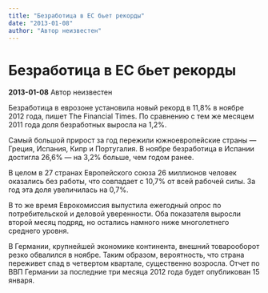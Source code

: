 ```yaml
---
title: "Безработица в ЕС бьет рекорды"
date: "2013-01-08"
author: "Автор неизвестен"
---
```


# Безработица в ЕС бьет рекорды

**2013-01-08** Автор неизвестен

Безработица в еврозоне установила новый рекорд в 11,8% в ноябре 2012 года, пишет The Financial Times. По сравнению с тем же месяцем 2011 года доля безработных выросла на 1,2%.

Самый большой прирост за год пережили южноевропейские страны — Греция, Испания, Кипр и Португалия. В ноябре безработица в Испании достигла 26,6% — на 3,2% больше, чем годом ранее.

В целом в 27 странах Европейского союза 26 миллионов человек оказались без работы, что совпадает с 10,7% от всей рабочей силы. За год эта доля увеличилась на 0,7%.

В то же время Еврокомиссия выпустила ежегодный опрос по потребительской и деловой уверенности. Оба показателя выросли второй месяц подряд, но остались намного ниже многолетнего среднего уровня.

В Германии, крупнейшей экономике континента, внешний товарооборот резко обвалился в ноябре. Таким образом, вероятность, что страна переживет спад в четвертом квартале, существенно возросла. Отчет по ВВП Германии за последние три месяца 2012 года будет опубликован 15 января.